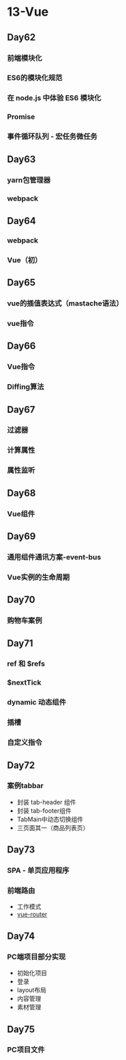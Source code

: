 # 13-Vue

## Day62

### 前端模块化

### ES6的模块化规范

### 在 node.js 中体验 ES6 模块化

### Promise

### 事件循环队列 - 宏任务微任务



## Day63

### yarn包管理器

### webpack



## Day64

### webpack

### Vue（初）



## Day65

### vue的插值表达式（mastache语法）

### vue指令



## Day66

### Vue指令

### Diffing算法



## Day67

### 过滤器

### 计算属性

### 属性监听



## Day68

### Vue组件



## Day69

### 通用组件通讯方案-event-bus

### Vue实例的生命周期



## Day70

### 购物车案例



## Day71

### ref 和 $refs

### $nextTick

### dynamic 动态组件

### 插槽

### 自定义指令



## Day72

### 案例tabbar

- 封装 tab-header 组件
- 封装 tab-footer组件
- TabMain中动态切换组件
- 三页面其一（商品列表页）



## Day73

### SPA - 单页应用程序

### 前端路由

- 工作模式
- [vue-router](<https://router.vuejs.org/zh/>)



## Day74

### PC端项目部分实现

- 初始化项目
- 登录
- layout布局
- 内容管理
- 素材管理



## Day75

### PC项目文件


